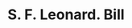 ---
doi: 10.7916/D88D1772
date_other: '1890'
date_other_textual: 1890-1899
form: printed ephemera
genre:
- Invoices
name:
- S. F. Leonard
object_in_context_url: https://biggert.cul.columbia.edu/items/view/ave_biggert_00242
subject_hierarchical_geographic:
- Chicago, Illinois, United States
subject_name:
- S. F. Leonard
title: S. F. Leonard. Bill
sort_title: S. F. Leonard. Bill
call_number: ave_biggert_00242
coordinates:
- 41.83694444444445,-87.68472222222222
pid: ave_biggert_00242
identifiers: ave_biggert_00242
thumbnail: false
permalink: /biggert/ave_biggert_00242/
layout: iiif-image-page
---
